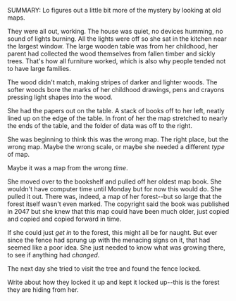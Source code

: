 SUMMARY: Lo figures out a little bit more of the mystery by looking at old maps. 

They were all out, working.  The house was quiet, no devices humming, no sound of lights burning. All the lights were off so she sat in the kitchen near the largest window.  The large wooden table was from her childhood, her parent had collected the wood themselves from fallen timber and sickly trees.  That's how all furniture worked, which is also why people tended not to have large families. 

The wood didn't match, making stripes of darker and lighter woods.  The softer woods bore the marks of her childhood drawings, pens and crayons pressing light shapes into the wood.  

She had the papers out on the table.  A stack of books off to her left, neatly lined up on the edge of the table. In front of her the map stretched to nearly the ends of the table, and the folder of data was off to the right. 

She was beginning to think this was the wrong map.  The right place, but the wrong map.  Maybe the wrong scale, or maybe she needed a different *type* of map. 

Maybe it was a map from the wrong *time*.  

She moved over to the bookshelf and pulled off her oldest map book.  She wouldn't have computer time until Monday but for now this would do.  She pulled it out.  There was, indeed, a map of her forest--but so large that the forest itself wasn't even marked. The copyright said the book was published in 2047 but she knew that this map could have been much older, just copied and copied and copied forward in time. 

If she could just *get in* to the forest, this might all be for naught.  But ever since the fence had sprung up with the menacing signs on it, that had seemed like a poor idea.  She just needed to know what was growing there, to see if anything had *changed*. 

The next day she tried to visit the tree and found the fence locked. 

Write about how they locked it up and kept it locked up--this is the forest they are hiding from her. 